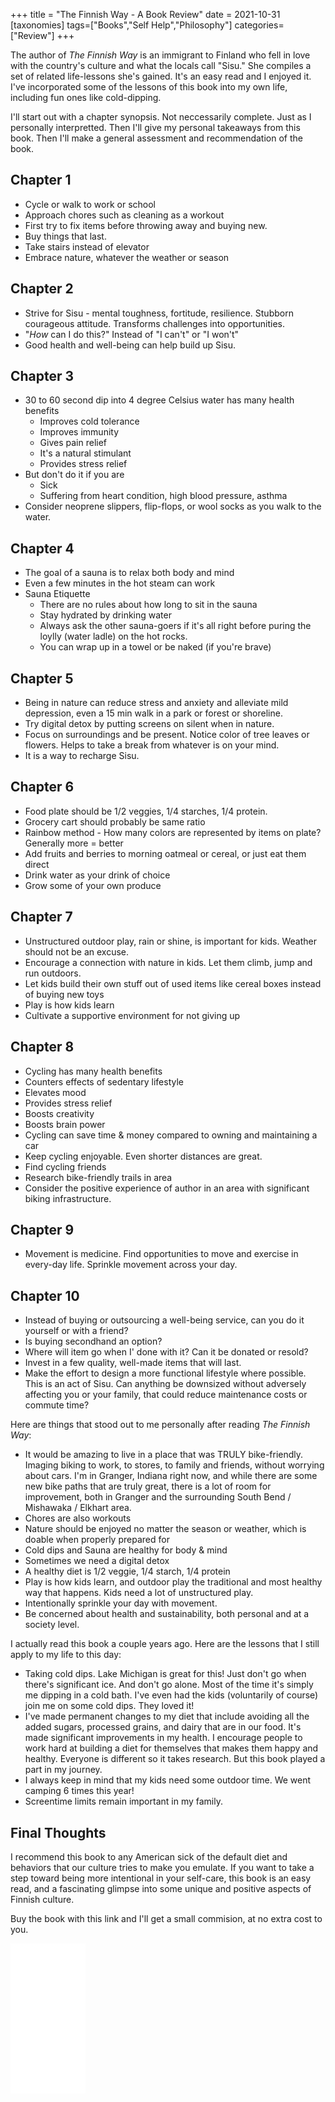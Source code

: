 +++
title = "The Finnish Way - A Book Review"
date = 2021-10-31
[taxonomies]
tags=["Books","Self Help","Philosophy"]
categories=["Review"]
+++

The author of _The Finnish Way_ is an immigrant to Finland who fell in love with the country's culture and what the locals call "Sisu." She compiles a set of related life-lessons she's gained. It's an easy read and I enjoyed it. I've incorporated some of the lessons of this book into my own life, including fun ones like cold-dipping. 
<!-- more -->
I'll start out with a chapter synopsis. Not neccessarily complete. Just as I personally interpretted. Then I'll give my personal takeaways from this book. Then I'll make a general assessment and recommendation of the book.

## Chapter 1
- Cycle or walk to work or school
- Approach chores such as cleaning as a workout
- First try to fix items before throwing away and buying new.
- Buy things that last.
- Take stairs instead of elevator
- Embrace nature, whatever the weather or season

## Chapter 2
- Strive for Sisu - mental toughness, fortitude, resilience. Stubborn courageous attitude. Transforms challenges into opportunities.
- "*How* can I do this?" Instead of "I can't" or "I won't"
- Good health and well-being can help build up Sisu.

## Chapter 3
- 30 to 60 second dip into 4 degree Celsius water has many health benefits
  - Improves cold tolerance
  - Improves immunity
  - Gives pain relief
  - It's a natural stimulant
  - Provides stress relief
- But don't do it if you are
  - Sick
  - Suffering from heart condition, high blood pressure, asthma
- Consider neoprene slippers, flip-flops, or wool socks as you walk to the water.

## Chapter 4
- The goal of a sauna is to relax both body and mind
- Even a few minutes in the hot steam can work
- Sauna Etiquette
  - There are no rules about how long to sit in the sauna
  - Stay hydrated by drinking water
  - Always ask the other sauna-goers if it's all right before puring the loylly (water ladle) on the hot rocks.
  - You can wrap up in a towel or be naked (if you're brave)

## Chapter 5
- Being in nature can reduce stress and anxiety and alleviate mild depression, even a 15 min walk in a park or forest or shoreline.
- Try digital detox by putting screens on silent when in nature.
- Focus on surroundings and be present. Notice color of tree leaves or flowers. Helps to take a break from whatever is on your mind.
- It is a way to recharge Sisu.

## Chapter 6
- Food plate should be 1/2 veggies, 1/4 starches, 1/4 protein.
- Grocery cart should probably be same ratio
- Rainbow method - How many colors are represented by items on plate? Generally more = better
- Add fruits and berries to morning oatmeal or cereal, or just eat them direct
- Drink water as your drink of choice
- Grow some of your own produce

## Chapter 7
- Unstructured outdoor play, rain or shine, is important for kids. Weather should not be an excuse.
- Encourage a connection with nature in kids. Let them climb, jump and run outdoors.
- Let kids build their own stuff out of used items like cereal boxes instead of buying new toys
- Play is how kids learn
- Cultivate a supportive environment for not giving up

## Chapter 8
- Cycling has many health benefits
- Counters effects of sedentary lifestyle
- Elevates mood
- Provides stress relief
- Boosts creativity
- Boosts brain power
- Cycling can save time & money compared to owning and maintaining a car
- Keep cycling enjoyable. Even shorter distances are great.
- Find cycling friends
- Research bike-friendly trails in area
- Consider the positive experience of author in an area with significant biking infrastructure.

## Chapter 9
- Movement is medicine. Find opportunities to move and exercise in every-day life. Sprinkle movement across your day.

## Chapter 10
- Instead of buying or outsourcing a well-being service, can you do it yourself or with a friend?
- Is buying secondhand an option?
- Where will item go when I' done with it? Can it be donated or resold?
- Invest in a few quality, well-made items that will last.
- Make the effort to design a more functional lifestyle where possible. This is an act of Sisu. Can anything be downsized without adversely affecting you or your family, that could reduce maintenance costs or commute time?

Here are things that stood out to me personally after reading _The Finnish Way_:

- It would be amazing to live in a place that was TRULY bike-friendly. Imaging biking to work, to stores, to family and friends, without worrying about cars. I'm in Granger, Indiana right now, and while there are some new bike paths that are truly great, there is a lot of room for improvement, both in Granger and the surrounding South Bend / Mishawaka / Elkhart area.
- Chores are also workouts
- Nature should be enjoyed no matter the season or weather, which is doable when properly prepared for
- Cold dips and Sauna are healthy for body & mind
- Sometimes we need a digital detox
- A healthy diet is 1/2 veggie, 1/4 starch, 1/4 protein
- Play is how kids learn, and outdoor play the traditional and most healthy way that happens. Kids need a lot of unstructured play.
- Intentionally sprinkle your day with movement.
- Be concerned about health and sustainability, both personal and at a society level.

I actually read this book a couple years ago. Here are the lessons that I still apply to my life to this day:

- Taking cold dips. Lake Michigan is great for this! Just don't go when there's significant ice. And don't go alone. Most of the time it's simply me dipping in a cold bath. I've even had the kids (voluntarily of course) join me on some cold dips. They loved it!
- I've made permanent changes to my diet that include avoiding all the added sugars, processed grains, and dairy that are in our food. It's made significant improvements in my health. I encourage people to work hard at building a diet for themselves that makes them happy and healthy. Everyone is different so it takes research. But this book played a part in my journey.
- I always keep in mind that my kids need some outdoor time. We went camping 6 times this year!
- Screentime limits remain important in my family.

## Final Thoughts

I recommend this book to any American sick of the default diet and behaviors that our culture tries to make you emulate. If you want to take a step toward being more intentional in your self-care, this book is an easy read, and a fascinating glimpse into some unique and positive aspects of Finnish culture.

Buy the book with this link and I'll get a small commision, at no extra cost to you.

<iframe style="width:120px;height:240px;" marginwidth="0" marginheight="0" scrolling="no" frameborder="0" src="//ws-na.amazon-adsystem.com/widgets/q?ServiceVersion=20070822&OneJS=1&Operation=GetAdHtml&MarketPlace=US&source=ac&ref=tf_til&ad_type=product_link&tracking_id=rosecodes-20&marketplace=amazon&amp;region=US&placement=0143132997&asins=0143132997&linkId=89e97ece9b55442935b3d0397f941d70&show_border=false&link_opens_in_new_window=true&price_color=333333&title_color=0066c0&bg_color=ffffff">
    </iframe>
